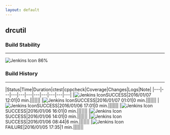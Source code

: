 ```yaml
---
layout: default
---
```

## drcutil
### Build Stability
___
![Jenkins Icon](http://jenkinshrg.github.io/images/48x48/health-80plus.png)
86%
  
### Build History
___
|Status|Time|Duration|<span class='badge'>ctest</span>|<span class='badge'>cppcheck</span>|Coverage|Changes|Logs|Note|
|---|---|---|---|---|---|---|---|---|---|
|![Jenkins Icon](http://jenkinshrg.github.io/images/24x24/blue.png)SUCCESS|2016/01/07 12:01|0 min.|||||||
|![Jenkins Icon](http://jenkinshrg.github.io/images/24x24/blue.png)SUCCESS|2016/01/07 01:01|0 min.|||||||
|![Jenkins Icon](http://jenkinshrg.github.io/images/24x24/blue.png)SUCCESS|2016/01/06 17:01|0 min.|||||||
|![Jenkins Icon](http://jenkinshrg.github.io/images/24x24/blue.png)SUCCESS|2016/01/06 16:01|0 min.|||||||
|![Jenkins Icon](http://jenkinshrg.github.io/images/24x24/blue.png)SUCCESS|2016/01/06 14:01|0 min.|||||||
|![Jenkins Icon](http://jenkinshrg.github.io/images/24x24/blue.png)SUCCESS|2016/01/06 08:44|6 min.|||||||
|![Jenkins Icon](http://jenkinshrg.github.io/images/24x24/red.png)FAILURE|2016/01/05 17:35|1 min.|||||||
